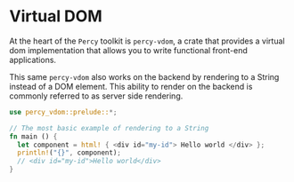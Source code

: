 # Virtual DOM

At the heart of the `Percy` toolkit is `percy-vdom`, a crate that provides a virtual dom
implementation that allows you to write functional front-end applications.

This same `percy-vdom` also works on the backend by rendering to a String instead of a DOM element.
This ability to render on the backend is commonly referred to as server side rendering.

```rust
use percy_vdom::prelude::*;

// The most basic example of rendering to a String
fn main () {
  let component = html! { <div id="my-id"> Hello world </div> };
  println!("{}", component);
  // <div id="my-id">Hello world</div>
}
```

